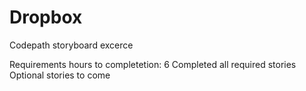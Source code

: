 # Dropbox
Codepath storyboard excerce

Requirements hours to completetion: 6
Completed all required stories
Optional stories to come
